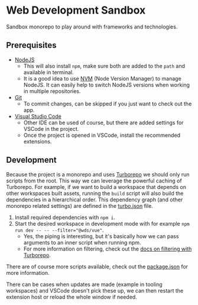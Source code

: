 # Web Development Sandbox

Sandbox monorepo to play around with frameworks and technologies.

## Prerequisites

- [NodeJS](https://nodejs.org/)
  - This will also install `npm`, make sure both are added to the `path` and available in terminal.
  - It is a good idea to use [NVM](https://github.com/nvm-sh/nvm) (Node Version Manager) to manage NodeJS. It can easily help to switch NodeJS versions when working in multiple repositories.
- [Git](https://git-scm.com/)
  - To commit changes, can be skipped if you just want to check out the app.
- [Visual Studio Code](https://code.visualstudio.com/)
  - Other IDE can be used of course, but there are added settings for VSCode in the project.
  - Once the project is opened in VSCode, install the recommended extensions.

## Development

Because the project is a monorepo and uses [Turborepo](https://turbo.build/repo/docs) we should only run scripts from the root. This way we can leverage the powerful caching of Turborepo. For example, if we want to build a workspace that depends on other workspaces built assets, running the `build` script will also build the dependencies in a hierarchical order. This dependency graph (and other monorepo related settings) are defined in the [turbo.json](./turbo.json) file.

1. Install required dependencies with `npm i`.
2. Start the desired workspace in development mode with for example `npm run dev -- -- --filter="@wds/vue"`.
   - Yes, the piping is interesting, but it's basically how we can pass arguments to an inner script when running npm.
   - For more information on filtering, check out the [docs on filtering with Turborepo](https://turbo.build/repo/docs/crafting-your-repository/running-tasks#using-filters).

There are of course more scripts available, check out the [package.json](./package.json) for more information.

There can be cases when updates are made (example in tooling workspaces) and VSCode doesn't pick these up, we can then restart the extension host or reload the whole window if needed.
